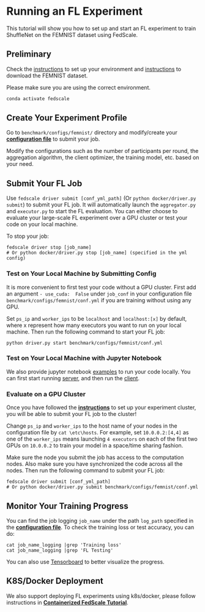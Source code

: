 
  
# Running an FL Experiment
 
This tutorial will show you how to set up and start an FL experiment to train ShuffleNet on the FEMNIST dataset using FedScale.
 
## Preliminary

Check the [instructions](../README.md) to set up your environment
 and [instructions](../benchmark/dataset/README.md) to download the FEMNIST dataset.

Please make sure you are using the correct environment.
```bash
conda activate fedscale
```

## Create Your Experiment Profile
Go to `benchmark/configs/femnist/` directory and modify/create your **[configuration file](../benchmark/configs/femnist/conf.yml)** to submit your job.


Modify the configurations such as the number of participants per round, the aggregation algorithm, the client optimizer, the training model, etc. based on your need.
 
## Submit Your FL Job

Use `fedscale driver submit [conf_yml_path]` (Or `python docker/driver.py submit`) to submit your FL job. It will automatically launch the `aggregator.py` and `executor.py` to start the FL evaluation.
You can either choose to evaluate your large-scale FL experiment over a GPU cluster or test your code on your local machine.

To stop your job:
```
fedscale driver stop [job_name]
# Or python docker/driver.py stop [job_name] (specified in the yml config)
```

### Test on Your Local Machine by Submitting Config
 
It is more convenient to first test your code without a GPU cluster. 
First add an argument `- use_cuda:  False` under `job_conf` in your configuration file `benchmark/configs/femnist/conf.yml` if you are training without using any GPU.

Set `ps_ip` and `worker_ips` to be `localhost` and `localhost:[x]` by default, where x represent how many executors you want to run on your local machine.
Then run the following command to start your FL job:
```
python driver.py start benchmark/configs/femnist/conf.yml
```

### Test on Your Local Machine with Jupyter Notebook
We also provide jupyter notebook [examples](../examples/notebook/) to run your code locally.
You can first start running [server](../examples/notebook/fedscale_demo_server.ipynb), 
and then run the [client](../examples/notebook/fedscale_demo_client.ipynb).
 


### Evaluate on a GPU Cluster

Once you have followed the **[instructions](../fedscale/cloud/README.md)** to set up your experiment cluster, you will be able to submit your FL job to the cluster!
 
Change `ps_ip` and `worker_ips` to the host name of your nodes in the configuration file by `cat \etc\hosts`.
For example, set `10.0.0.2:[4,4]` as one of the `worker_ips`
means launching `4 executors` on each of the first two GPUs on `10.0.0.2` to train your model in a space/time sharing fashion.

Make sure the node you submit the job has access to the computation nodes.
Also make sure you have synchronized the code across all the nodes.
Then run the following command to submit your FL job:

```
fedscale driver submit [conf_yml_path] 
# Or python docker/driver.py submit benchmark/configs/femnist/conf.yml
```

## Monitor Your Training Progress
 
You can find the job logging `job_name` under the path `log_path` specified in the **[configuration file](../benchmark/configs/femnist/conf.yml)**. To check the training loss or test accuracy, you can do:
```
cat job_name_logging |grep 'Training loss'
cat job_name_logging |grep 'FL Testing'
```
You can also use [Tensorboard](../fedscale/cloud/README.md#experiment-dashboard) to better visualize the progress.

## K8S/Docker Deployment
We also support deploying FL experiments using k8s/docker, please follow instructions in  **[Containerized FedScale Tutorial](../docker/README.md)**.
